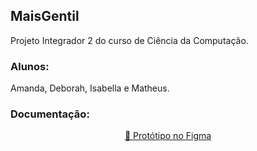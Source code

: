 ## MaisGentil

Projeto Integrador 2 do curso de Ciência da Computação. 

### Alunos:

Amanda, Deborah, Isabella e Matheus.

### Documentação:

<p align="center">    <a href="https://www.figma.com/file/zSQLdPeHMxlW8o9cSERXBd/Gentil-design?node-id=756%3A0">🔗 Protótipo no Figma</a> </p>
